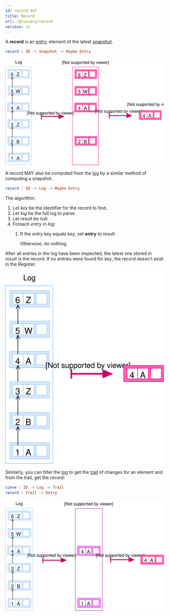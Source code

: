 ```yaml
---
id: record-def
title: Record
url: /glossary/record
version: v2
---
```


A **record** is an [entry](/glossary/entry), element of the latest
[snapshot](/glossary#snapshot).

```elm
record : ID -> Snapshot -> Maybe Entry
```

![](./data-model/data-model-record-2.svg)


A record MAY also be computed from the [log](/glossary#log) by a similar
method of computing a snapshot.

```elm
record : ID -> Log -> Maybe Entry
```

The algorithm:

1. Let _key_ be the identifier for the record to find.
1. Let _log_ be the full log to parse.
1. Let _result_ be null.
1. Foreach _entry_ in _log_:
    1. If the _entry_ key equals _key_, set __entry__ to  _result_.

       Otherwise, do nothing.

After all entries in the log have been inspected, the latest one stored in
_result_ is the record. If no entries were found for _key_, the record doesn't
exist in the Register.

![](./data-model/data-model-record-1.svg)


Similarly, you can filter the [log](/glossary/log) to get the
[trail](/glossary/trail) of changes for an element and from the trail, get the
record:

```elm
sieve : ID -> Log -> Trail
record : Trail -> Entry
```

![](./data-model/data-model-trail.svg)
